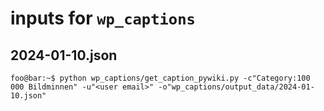 # inputs for `wp_captions`

## 2024-01-10.json

```console
foo@bar:~$ python wp_captions/get_caption_pywiki.py -c"Category:100 000 Bildminnen" -u"<user email>" -o"wp_captions/output_data/2024-01-10.json"
```
